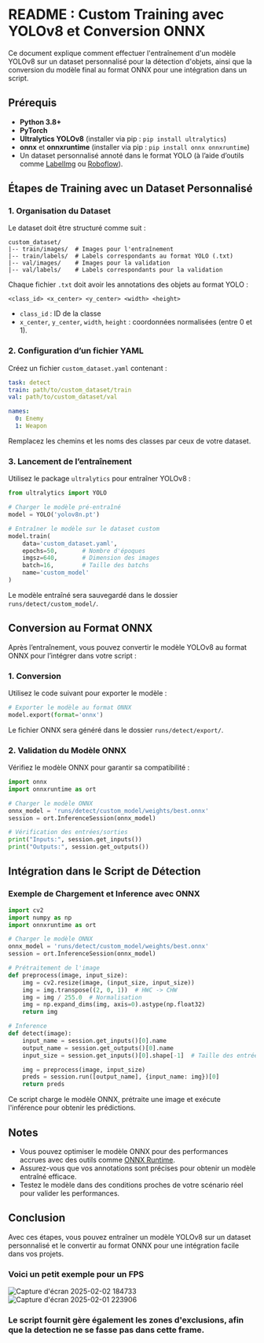 # README : Custom Training avec YOLOv8 et Conversion ONNX

Ce document explique comment effectuer l'entraînement d'un modèle YOLOv8 sur un dataset personnalisé pour la détection d'objets, ainsi que la conversion du modèle final au format ONNX pour une intégration dans un script.

## Prérequis
- **Python 3.8+**
- **PyTorch**
- **Ultralytics YOLOv8** (installer via pip : `pip install ultralytics`)
- **onnx** et **onnxruntime** (installer via pip : `pip install onnx onnxruntime`)
- Un dataset personnalisé annoté dans le format YOLO (à l’aide d’outils comme [LabelImg](https://github.com/heartexlabs/labelImg) ou [Roboflow](https://roboflow.com/)).

## Étapes de Training avec un Dataset Personnalisé

### 1. Organisation du Dataset
Le dataset doit être structuré comme suit :
```
custom_dataset/
|-- train/images/  # Images pour l'entraînement
|-- train/labels/  # Labels correspondants au format YOLO (.txt)
|-- val/images/    # Images pour la validation
|-- val/labels/    # Labels correspondants pour la validation
```
Chaque fichier `.txt` doit avoir les annotations des objets au format YOLO :
```
<class_id> <x_center> <y_center> <width> <height>
```
- `class_id` : ID de la classe
- `x_center`, `y_center`, `width`, `height` : coordonnées normalisées (entre 0 et 1).

### 2. Configuration d’un fichier YAML
Créez un fichier `custom_dataset.yaml` contenant :
```yaml
task: detect
train: path/to/custom_dataset/train
val: path/to/custom_dataset/val

names:
  0: Enemy
  1: Weapon
```
Remplacez les chemins et les noms des classes par ceux de votre dataset.

### 3. Lancement de l’entraînement
Utilisez le package `ultralytics` pour entraîner YOLOv8 :
```python
from ultralytics import YOLO

# Charger le modèle pré-entraîné
model = YOLO('yolov8n.pt')

# Entraîner le modèle sur le dataset custom
model.train(
    data='custom_dataset.yaml',
    epochs=50,       # Nombre d'époques
    imgsz=640,       # Dimension des images
    batch=16,        # Taille des batchs
    name='custom_model'
)
```

Le modèle entraîné sera sauvegardé dans le dossier `runs/detect/custom_model/`.

## Conversion au Format ONNX

Après l’entraînement, vous pouvez convertir le modèle YOLOv8 au format ONNX pour l’intégrer dans votre script :

### 1. Conversion
Utilisez le code suivant pour exporter le modèle :
```python
# Exporter le modèle au format ONNX
model.export(format='onnx')
```
Le fichier ONNX sera généré dans le dossier `runs/detect/export/`.

### 2. Validation du Modèle ONNX
Vérifiez le modèle ONNX pour garantir sa compatibilité :
```python
import onnx
import onnxruntime as ort

# Charger le modèle ONNX
onnx_model = 'runs/detect/custom_model/weights/best.onnx'
session = ort.InferenceSession(onnx_model)

# Vérification des entrées/sorties
print("Inputs:", session.get_inputs())
print("Outputs:", session.get_outputs())
```

## Intégration dans le Script de Détection

### Exemple de Chargement et Inference avec ONNX
```python
import cv2
import numpy as np
import onnxruntime as ort

# Charger le modèle ONNX
onnx_model = 'runs/detect/custom_model/weights/best.onnx'
session = ort.InferenceSession(onnx_model)

# Prétraitement de l'image
def preprocess(image, input_size):
    img = cv2.resize(image, (input_size, input_size))
    img = img.transpose((2, 0, 1))  # HWC -> CHW
    img = img / 255.0  # Normalisation
    img = np.expand_dims(img, axis=0).astype(np.float32)
    return img

# Inference
def detect(image):
    input_name = session.get_inputs()[0].name
    output_name = session.get_outputs()[0].name
    input_size = session.get_inputs()[0].shape[-1]  # Taille des entrées

    img = preprocess(image, input_size)
    preds = session.run([output_name], {input_name: img})[0]
    return preds
```

Ce script charge le modèle ONNX, prétraite une image et exécute l'inférence pour obtenir les prédictions.

## Notes
- Vous pouvez optimiser le modèle ONNX pour des performances accrues avec des outils comme [ONNX Runtime](https://onnxruntime.ai/).
- Assurez-vous que vos annotations sont précises pour obtenir un modèle entraîné efficace.
- Testez le modèle dans des conditions proches de votre scénario réel pour valider les performances.

## Conclusion
Avec ces étapes, vous pouvez entraîner un modèle YOLOv8 sur un dataset personnalisé et le convertir au format ONNX pour une intégration facile dans vos projets.

### Voici un petit exemple pour un FPS 
![Capture d'écran 2025-02-02 184733](https://github.com/user-attachments/assets/2d829261-e280-41ce-a99a-d0819b8650b9)
![Capture d'écran 2025-02-01 223906](https://github.com/user-attachments/assets/4b017dfa-542e-42fe-a1dd-b44fc40a6575)

### Le script fournit gère également les zones d'exclusions, afin que la detection ne se fasse pas dans cette frame. 


